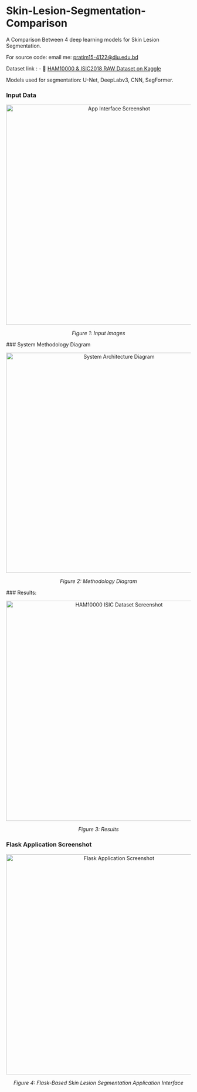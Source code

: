 # Skin-Lesion-Segmentation-Comparison
A Comparison Between 4 deep learning models for Skin Lesion Segmentation.

For source code: email me: pratim15-4122@diu.edu.bd

Dataset link : - 📂 [HAM10000 & ISIC2018 RAW Dataset on Kaggle](https://www.kaggle.com/datasets/nightfury007/ham10000-isic2018-raw)

Models used for segmentation: U-Net, DeepLabv3, CNN, SegFormer.


### Input Data

<p align="center">
  <img src="https://github.com/user-attachments/assets/0a5cc5f6-4f6a-4ef5-b754-b1a1a044bf80" alt="App Interface Screenshot" width="600"/>
</p>

<p align="center">
  <em>Figure 1: Input Images</em>
</p>
### System Methodology Diagram

<p align="center">
  <img src="https://github.com/user-attachments/assets/7aa9fd2f-16a1-47d1-b049-e37f842186e7" alt="System Architecture Diagram" width="600"/>
</p>

<p align="center">
  <em>Figure 2: Methodology Diagram</em>
</p>
### Results:

<p align="center">
  <img src="https://github.com/user-attachments/assets/eac313b3-496d-4f7e-8622-6586f43b2691" alt="HAM10000 ISIC Dataset Screenshot" width="600"/>
</p>

<p align="center">
  <em>Figure 3: Results</em>
</p>

### Flask Application Screenshot

<p align="center">
  <img src="https://github.com/user-attachments/assets/28555029-4d6a-4ecc-8e21-8f250a515009" alt="Flask Application Screenshot" width="600"/>
</p>

<p align="center">
  <em>Figure 4: Flask-Based Skin Lesion Segmentation Application Interface</em>
</p>

